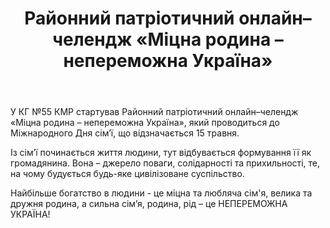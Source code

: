 ﻿---
title: Районний патріотичний онлайн–челендж «Міцна родина – непереможна Україна»
---

У КГ №55 КМР стартував Районний патріотичний онлайн–челендж «Міцна родина – непереможна Україна», який проводиться до Міжнародного Дня сім’ї, що відзначається 15 травня.

Із сім’ї починається життя людини, тут відбувається формування її як громадянина. Вона – джерело поваги, солідарності та прихильності, те, на чому будується будь-яке цивілізоване суспільство.

Найбільше богатство в людини - це міцна та любляча сім'я, велика та дружня родина, а сильна сім’я, родина, рід – це НЕПЕРЕМОЖНА УКРАЇНА!

<slideshow />

<youtube id="e6pOBTT0NXg" />
<youtube id="BCDUSAgIp6A" />
<youtube id="6ThVdy8sbLQ" />
<youtube id="3_RpNFzcmP0" />
<youtube id="K3pUE4NsxNs" />
<youtube id="wLyUL8V7a40" />
<youtube id="_DFx9dBIH_M" />
<youtube id="BEbWLlj46EU" />
<youtube id="VtyIU8t4Bss" />
